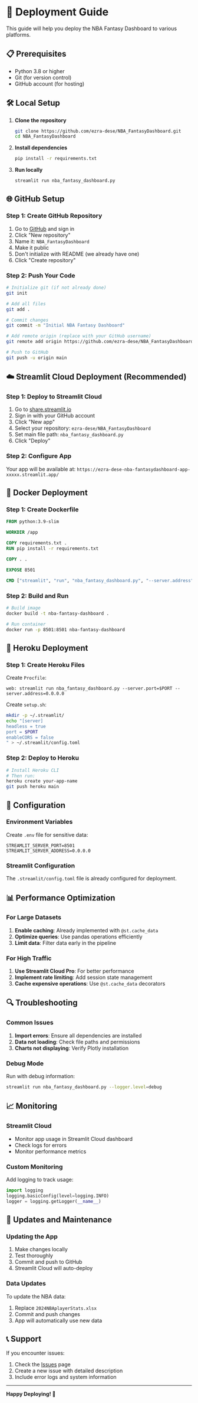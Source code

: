 # 🚀 Deployment Guide

This guide will help you deploy the NBA Fantasy Dashboard to various platforms.

## 📋 Prerequisites

- Python 3.8 or higher
- Git (for version control)
- GitHub account (for hosting)

## 🛠️ Local Setup

1. **Clone the repository**
   ```bash
   git clone https://github.com/ezra-dese/NBA_FantasyDashboard.git
   cd NBA_FantasyDashboard
   ```

2. **Install dependencies**
   ```bash
   pip install -r requirements.txt
   ```

3. **Run locally**
   ```bash
   streamlit run nba_fantasy_dashboard.py
   ```

## 🌐 GitHub Setup

### Step 1: Create GitHub Repository

1. Go to [GitHub](https://github.com) and sign in
2. Click "New repository"
3. Name it: `NBA_FantasyDashboard`
4. Make it public
5. Don't initialize with README (we already have one)
6. Click "Create repository"

### Step 2: Push Your Code

```bash
# Initialize git (if not already done)
git init

# Add all files
git add .

# Commit changes
git commit -m "Initial NBA Fantasy Dashboard"

# Add remote origin (replace with your GitHub username)
git remote add origin https://github.com/ezra-dese/NBA_FantasyDashboard.git

# Push to GitHub
git push -u origin main
```

## ☁️ Streamlit Cloud Deployment (Recommended)

### Step 1: Deploy to Streamlit Cloud

1. Go to [share.streamlit.io](https://share.streamlit.io)
2. Sign in with your GitHub account
3. Click "New app"
4. Select your repository: `ezra-dese/NBA_FantasyDashboard`
5. Set main file path: `nba_fantasy_dashboard.py`
6. Click "Deploy"

### Step 2: Configure App

Your app will be available at: `https://ezra-dese-nba-fantasydashboard-app-xxxxx.streamlit.app/`

## 🐳 Docker Deployment

### Step 1: Create Dockerfile

```dockerfile
FROM python:3.9-slim

WORKDIR /app

COPY requirements.txt .
RUN pip install -r requirements.txt

COPY . .

EXPOSE 8501

CMD ["streamlit", "run", "nba_fantasy_dashboard.py", "--server.address", "0.0.0.0"]
```

### Step 2: Build and Run

```bash
# Build image
docker build -t nba-fantasy-dashboard .

# Run container
docker run -p 8501:8501 nba-fantasy-dashboard
```

## 🚀 Heroku Deployment

### Step 1: Create Heroku Files

Create `Procfile`:
```
web: streamlit run nba_fantasy_dashboard.py --server.port=$PORT --server.address=0.0.0.0
```

Create `setup.sh`:
```bash
mkdir -p ~/.streamlit/
echo "[server]
headless = true
port = $PORT
enableCORS = false
" > ~/.streamlit/config.toml
```

### Step 2: Deploy to Heroku

```bash
# Install Heroku CLI
# Then run:
heroku create your-app-name
git push heroku main
```

## 🔧 Configuration

### Environment Variables

Create `.env` file for sensitive data:
```
STREAMLIT_SERVER_PORT=8501
STREAMLIT_SERVER_ADDRESS=0.0.0.0
```

### Streamlit Configuration

The `.streamlit/config.toml` file is already configured for deployment.

## 📊 Performance Optimization

### For Large Datasets

1. **Enable caching**: Already implemented with `@st.cache_data`
2. **Optimize queries**: Use pandas operations efficiently
3. **Limit data**: Filter data early in the pipeline

### For High Traffic

1. **Use Streamlit Cloud Pro**: For better performance
2. **Implement rate limiting**: Add session state management
3. **Cache expensive operations**: Use `@st.cache_data` decorators

## 🔍 Troubleshooting

### Common Issues

1. **Import errors**: Ensure all dependencies are installed
2. **Data not loading**: Check file paths and permissions
3. **Charts not displaying**: Verify Plotly installation

### Debug Mode

Run with debug information:
```bash
streamlit run nba_fantasy_dashboard.py --logger.level=debug
```

## 📈 Monitoring

### Streamlit Cloud

- Monitor app usage in Streamlit Cloud dashboard
- Check logs for errors
- Monitor performance metrics

### Custom Monitoring

Add logging to track usage:
```python
import logging
logging.basicConfig(level=logging.INFO)
logger = logging.getLogger(__name__)
```

## 🔄 Updates and Maintenance

### Updating the App

1. Make changes locally
2. Test thoroughly
3. Commit and push to GitHub
4. Streamlit Cloud will auto-deploy

### Data Updates

To update the NBA data:
1. Replace `2024NBAplayerStats.xlsx`
2. Commit and push changes
3. App will automatically use new data

## 📞 Support

If you encounter issues:

1. Check the [Issues](https://github.com/ezra-dese/NBA_FantasyDashboard/issues) page
2. Create a new issue with detailed description
3. Include error logs and system information

---

**Happy Deploying! 🚀**
